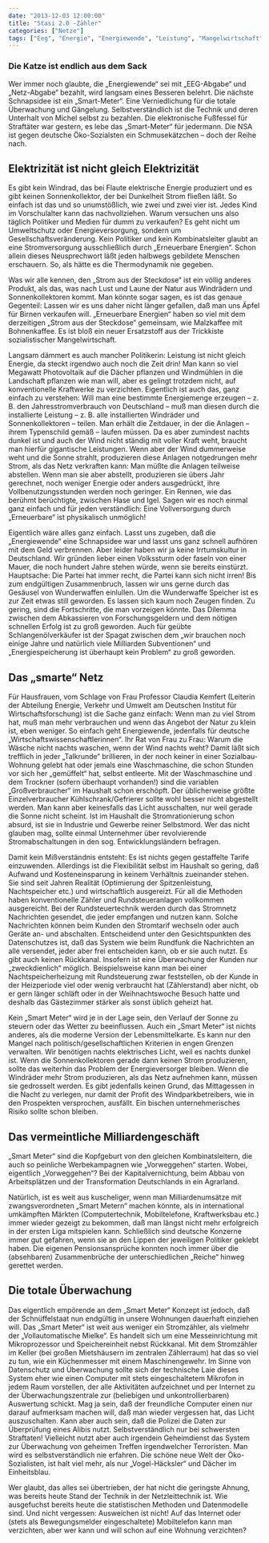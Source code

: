 ```yaml
---
date: "2013-12-03 12:00:00"
title: "Stasi 2.0 -Zähler"
categories: ["Netze"]
tags: ["Eeg", "Energie", "Energiewende", "Leistung", "Mangelwirtschaft", "Nachtspeicher", "Netzentgeld", "Schlangenoel", "Schnueffelstaat", "Smart-meter", "Sonnenenergie", "Speicher", "Terrorismus", "Vollbenutzungsstunden", "Wetter", "Windenergie"]
---
```


		
### Die Katze ist endlich aus dem Sack

Wer immer noch glaubte, die „Energiewende“ sei mit „EEG-Abgabe“ und „Netz-Abgabe“ bezahlt, wird langsam eines Besseren belehrt. Die nächste Schnapsidee ist ein „Smart-Meter“. Eine Verniedlichung für die totale Überwachung und Gängelung. Selbstverständlich ist die Technik und deren Unterhalt von Michel selbst zu bezahlen. Die elektronische Fußfessel für Straftäter war gestern, es lebe das „Smart-Meter“ für jedermann. Die NSA ist gegen deutsche Öko-Sozialsten ein Schmusekätzchen – doch der Reihe nach.


## Elektrizität ist nicht gleich Elektrizität

Es gibt kein Windrad, das bei Flaute elektrische Energie produziert und es gibt keinen Sonnenkollektor, der bei Dunkelheit Strom fließen läßt. So einfach ist das und so unumstößlich, wie zwei und zwei vier ist. Jedes Kind im Vorschulalter kann das nachvollziehen. Warum versuchen uns also täglich Politiker und Medien für dumm zu verkaufen? Es geht nicht um Umweltschutz oder Energieversorgung, sondern um Gesellschaftsveränderung. Kein Politiker und kein Kombinatsleiter glaubt an eine Stromversorgung ausschließlich durch „Erneuerbare Energien“. Schon allein dieses Neusprechwort läßt jeden halbwegs gebildete Menschen erschauern. So, als hätte es die Thermodynamik nie gegeben.

Was wir alle kennen, den „Strom aus der Steckdose“ ist ein völlig anderes Produkt, als das, was nach Lust und Laune der Natur aus Windrädern und Sonnenkollektoren kommt. Man könnte sogar sagen, es ist das genaue Gegenteil: Lassen wir es uns daher nicht länger gefallen, daß man uns Äpfel für Birnen verkaufen will. „Erneuerbare Energien“ haben so viel mit dem derzeitigen „Strom aus der Steckdose“ gemeinsam, wie Malzkaffee mit Bohnenkaffee. Es ist bloß ein neuer Ersatzstoff aus der Trickkiste sozialistischer Mangelwirtschaft.

Langsam dämmert es auch mancher Politikerin: Leistung ist nicht gleich Energie, da steckt irgendwo auch noch die Zeit drin! Man kann so viel Megawatt Photovoltaik auf die Dächer pflanzen und Windmühlen in die Landschaft pflanzen wie man will, aber es gelingt trotzdem nicht, auf konventionelle Kraftwerke zu verzichten. Eigentlich ist auch das, ganz einfach zu verstehen: Will man eine bestimmte Energiemenge erzeugen – z. B. den Jahresstromverbrauch von Deutschland – muß man diesen durch die installierte Leistung – z. B. alle installierten Windräder und Sonnenkollektoren – teilen. Man erhält die Zeitdauer, in der die Anlagen – ihrem Typenschild gemäß – laufen müssen. Da es aber zumindest nachts dunkel ist und auch der Wind nicht ständig mit voller Kraft weht, braucht man hierfür gigantische Leistungen. Wenn aber der Wind dummerweise weht und die Sonne strahlt, produzieren diese Anlagen notgedrungen mehr Strom, als das Netz verkraften kann: Man müßte die Anlagen teilweise abstellen. Wenn man sie aber abstellt, produzieren sie übers Jahr gerechnet, noch weniger Energie oder anders ausgedrückt, ihre Vollbenutzungsstunden werden noch geringer. Ein Rennen, wie das berühmt berüchtigte, zwischen Hase und Igel. Sagen wir es noch einmal ganz einfach und für jeden verständlich: Eine Vollversorgung durch „Erneuerbare“ ist physikalisch unmöglich!

Eigentlich wäre alles ganz einfach. Lasst uns zugeben, daß die „Energiewende“ eine Schnapsidee war und lasst uns ganz schnell aufhören mit dem Geld verbrennen. Aber leider haben wir ja keine Irrtumskultur in Deutschland. Wir gründen lieber einen Volkssturm oder faseln von einer Mauer, die noch hundert Jahre stehen würde, wenn sie bereits einstürzt. Hauptsache: Die Partei hat immer recht, die Partei kann sich nicht irren! Bis zum endgültigen Zusammenbruch, lassen wir uns gerne durch das Gesäusel von Wunderwaffen einlullen. Um die Wunderwaffe Speicher ist es zur Zeit etwas still geworden. Es lassen sich kaum noch Zeugen finden. Zu gering, sind die Fortschritte, die man vorzeigen könnte. Das Dilemma zwischen dem Abkassieren von Forschungsgeldern und dem nötigen schnellen Erfolg ist zu groß geworden. Auch für geübte Schlangenölverkäufer ist der Spagat zwischen dem „wir brauchen noch einige Jahre und natürlich viele Milliarden Subventionen“ und „Energiespeicherung ist überhaupt kein Problem“ zu groß geworden.


## Das „smarte“ Netz

Für Hausfrauen, vom Schlage von Frau Professor Claudia Kemfert (Leiterin der Abteilung Energie, Verkehr und Umwelt am Deutschen Institut für Wirtschaftsforschung) ist die Sache ganz einfach: Wenn man zu viel Strom hat, muß man mehr verbrauchen und wenn das Angebot der Natur zu klein ist, eben weniger. So einfach geht Energiewende, jedenfalls für deutsche „Wirtschaftswissenschaftlerinnen“. Ihr Rat von Frau zu Frau: Warum die Wäsche nicht nachts waschen, wenn der Wind nachts weht? Damit läßt sich trefflich in jeder „Talkrunde“ brillieren, in der noch keiner in einer Sozialbau-Wohnung gelebt hat oder jemals eine Waschmaschine, die schon Stunden vor sich her „gemüffelt“ hat, selbst entleerte. Mit der Waschmaschine und dem Trockner (sofern überhaupt vorhanden!) sind die variablen „Großverbraucher“ im Haushalt schon erschöpft. Der üblicherweise größte Einzelverbraucher Kühlschrank/Gefrierer sollte wohl besser nicht abgestellt werden. Man kann aber keinesfalls das Licht ausschalten, nur weil gerade die Sonne nicht scheint. Ist im Haushalt die Stromrationierung schon absurd, ist sie in Industrie und Gewerbe reiner Selbstmord. Wer das nicht glauben mag, sollte einmal Unternehmer über revolvierende Stromabschaltungen in den sog. Entwicklungsländern befragen.

Damit kein Mißverständnis entsteht: Es ist nichts gegen gestaffelte Tarife einzuwenden. Allerdings ist die Flexibilität selbst im Haushalt so gering, daß Aufwand und Kosteneinsparung in keinem Verhältnis zueinander stehen. Sie sind seit Jahren Realität (Optimierung der Spitzenleistung, Nachtspeicher etc.) und wirtschaftlich ausgereizt. Für all die Methoden haben konventionelle Zähler und Rundsteueranlagen vollkommen ausgereicht. Bei der Rundsteuertechnik werden durch das Stromnetz Nachrichten gesendet, die jeder empfangen und nutzen kann. Solche Nachrichten können beim Kunden den Stromtarif wechseln oder auch Geräte an- und abschalten. Entscheidend unter den Gesichtspunkten des Datenschutzes ist, daß das System wie beim Rundfunk die Nachrichten an alle versendet, jeder aber frei entscheiden kann, ob er sie auch nutzt. Es gibt auch keinen Rückkanal. Insofern ist eine Überwachung der Kunden nur „zweckdienlich“ möglich. Beispielsweise kann man bei einer Nachtspeicherheizung mit Rundsteuerung zwar feststellen, ob der Kunde in der Heizperiode viel oder wenig verbraucht hat (Zählerstand) aber nicht, ob er gern länger schläft oder in der Weihnachtswoche Besuch hatte und deshalb das Gästezimmer stärker als sonst üblich geheizt hat.

Kein „Smart Meter“ wird je in der Lage sein, den Verlauf der Sonne zu steuern oder das Wetter zu beeinflussen. Auch ein „Smart Meter“ ist nichts anderes, als die moderne Version der Lebensmittelkarte. Es kann nur den Mangel nach politisch/gesellschaftlichen Kriterien in engen Grenzen verwalten. Wir benötigen nachts elektrisches Licht, weil es nachts dunkel ist. Wenn die Sonnenkollektoren gerade dann keinen Strom produzieren, sollte das weiterhin das Problem der Energieversorger bleiben. Wenn die Windräder mehr Strom produzieren, als das Netz aufnehmen kann, müssen sie gedrosselt werden. Es gibt jedenfalls keinen Grund, das Mittagessen in die Nacht zu verlegen, nur damit der Profit des Windparkbetreibers, wie in den Prospekten versprochen, ausfällt. Ein bischen unternehmerisches Risiko sollte schon bleiben.


## Das vermeintliche Milliardengeschäft

„Smart Meter“ sind die Kopfgeburt von den gleichen Kombinatsleitern, die auch so peinliche Werbekampagnen wie „Vorweggehen“ starten. Wobei, eigentlich „Vorweggehen“? Bei der Kapitalvernichtung, beim Abbau von Arbeitsplätzen und der Transformation Deutschlands in ein Agrarland.

Natürlich, ist es weit aus kuscheliger, wenn man Milliardenumsätze mit zwangsverordneten „Smart Metern“ machen könnte, als in international umkämpften Märkten (Computertechnik, Mobiltelefone, Kraftwerksbau etc.) immer wieder gezeigt zu bekommen, daß man längst nicht mehr erfolgreich in der ersten Liga mitspielen kann. Schließlich sind deutsche Konzerne immer gut gefahren, wenn sie an den Lippen der jeweiligen Politiker geklebt haben. Die eigenen Pensionsansprüche konnten noch immer über die (absehbaren) Zusammenbrüche der unterschiedlichen „Reiche“ hinweg gerettet werden.


## Die totale Überwachung

Das eigentlich empörende an dem „Smart Meter“ Konzept ist jedoch, daß der Schnüffelstaat nun endgültig in unsere Wohnungen dauerhaft einziehen will. Das „Smart Meter“ ist weit aus weniger ein Stromzähler, als vielmehr der „Vollautomatische Mielke“. Es handelt sich um eine Messeinrichtung mit Mikroprozessor und Speichereinheit nebst Rückkanal. Mit dem Stromzähler im Keller (bei großen Mietshäusern im zentralen Zählerraum) hat das so viel zu tun, wie ein Küchenmesser mit einem Maschinengewehr. Im Sinne von Datenschutz und Überwachung sollte sich der technische Laie dieses System eher wie einen Computer mit stets eingeschaltetem Mikrofon in jedem Raum vorstellen, der alle Aktivitäten aufzeichnet und per Internet zu der Überwachungszentrale zur (beliebigen und unkontrollierbaren) Auswertung schickt. Mag ja sein, daß der freundliche Computer einen nur darauf aufmerksam machen will, daß man wieder vergessen hat, das Licht auszuschalten. Kann aber auch sein, daß die Polizei die Daten zur Überprüfung eines Alibis nutzt. Selbstverständlich nur bei schwersten Straftaten! Vielleicht nutzt aber auch irgendein Geheimdienst das System zur Überwachung von geheimen Treffen irgendwelcher Terroristen. Man wird es selbstverständlich nie erfahren. Die schöne neue Welt der Öko-Sozialisten, ist halt viel mehr, als nur „Vogel-Häcksler“ und Dächer im Einheitsblau.

Wer glaubt, das alles sei übertrieben, der hat nicht die geringste Ahnung, was bereits heute Stand der Technik in der Netzleittechnik ist. Wie ausgefuchst bereits heute die statistischen Methoden und Datenmodelle sind. Und nicht vergessen: Ausweichen ist nicht! Auf das Internet oder (stets als Bewegungsmelder eingeschaltete) Mobiltelefon kann man verzichten, aber wer kann und will schon auf eine Wohnung verzichten?

